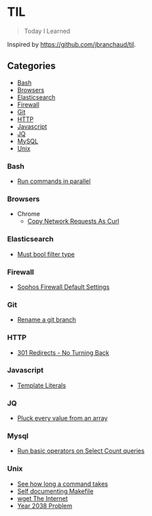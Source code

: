 # TIL

> Today I Learned

Inspired by https://github.com/jbranchaud/til.

## Categories
* [Bash](#bash)
* [Browsers](#browsers)
* [Elasticsearch](#elasticsearch)
* [Firewall](#firewall)
* [Git](#git)
* [HTTP](#http)
* [Javascript](#javascript)
* [JQ](#jq)
* [MySQL](#mysql)
* [Unix](#unix)


### Bash
- [Run commands in parallel](bash/run-commands-in-parallel.md)

### Browsers
- Chrome
  - [Copy Network Requests As Curl](browsers/chrome/Copy-network-request-as-cURL.md)

### Elasticsearch
- [Must bool filter type](elasticsearch/must-bool-filter-type.md)

### Firewall
- [Sophos Firewall Default Settings](firewall/sophos-firewall.md)

### Git
- [Rename a git branch](git/rename-a-git-branch.md)

### HTTP
- [301 Redirects - No Turning Back](http/301-redirects-of-no-return.md)

### Javascript
- [Template Literals](javascript/template-literals.md)

### JQ
- [Pluck every value from an array](jq/pluck-value-from-an-array.md)

### Mysql
- [Run basic operators on Select Count queries](mysql/operators-on-mysql-selects.md)
 
### Unix
- [See how long a command takes](unix/time-a-command.md)
- [Self documenting Makefile](unix/self-documenting-makefile.md)
- [wget The Internet](unix/wget-to-archive-the-internet.md)
- [Year 2038 Problem](unix/year-2038.md)
